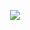 <p align="center">
    <a href="https://git.io/streak-stats"><img src="https://streak-stats.demolab.com?user=lovretomic&theme=transparent&hide_border=true&date_format=M%20j%5B%2C%20Y%5D"/></a>
</p>

